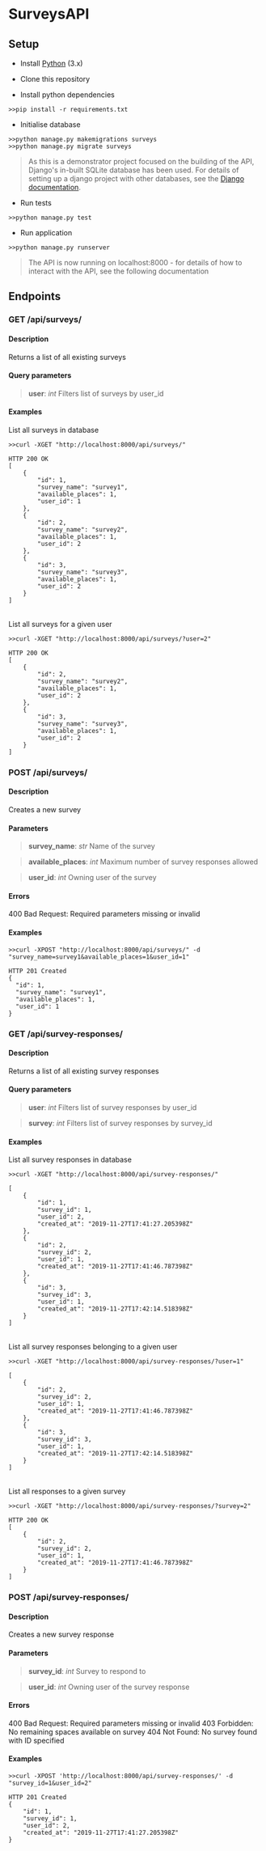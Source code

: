 # SurveysAPI

## Setup
- Install [Python](https://www.python.org/downloads/) (3.x)

- Clone this repository

- Install python dependencies
```
>>pip install -r requirements.txt
```

- Initialise database
```
>>python manage.py makemigrations surveys
>>python manage.py migrate surveys
```
>As this is a demonstrator project focused on the building of the API, Django's in-built SQLite database has been used.
For details of setting up a django project with other databases, see the [Django documentation](https://docs.djangoproject.com/en/2.2/topics/install/#database-installation).

- Run tests
```
>>python manage.py test
```

- Run application
```
>>python manage.py runserver
```
>The API is now running on localhost:8000 - for details of how to interact with the API, see the following documentation

## Endpoints
### GET /api/surveys/
#### Description
Returns a list of all existing surveys
#### Query parameters
> **user**: *int* Filters list of surveys by user_id
#### Examples
List all surveys in database
```
>>curl -XGET "http://localhost:8000/api/surveys/"

HTTP 200 OK
[
    {
        "id": 1,
        "survey_name": "survey1",
        "available_places": 1,
        "user_id": 1
    },
    {
        "id": 2,
        "survey_name": "survey2",
        "available_places": 1,
        "user_id": 2
    },
    {
        "id": 3,
        "survey_name": "survey3",
        "available_places": 1,
        "user_id": 2
    }
]
```
<br>List all surveys for a given user
```
>>curl -XGET "http://localhost:8000/api/surveys/?user=2"

HTTP 200 OK
[
    {
        "id": 2,
        "survey_name": "survey2",
        "available_places": 1,
        "user_id": 2
    },
    {
        "id": 3,
        "survey_name": "survey3",
        "available_places": 1,
        "user_id": 2
    }
]
```

### POST /api/surveys/
#### Description
Creates a new survey
#### Parameters
>**survey_name**: *str* Name of the survey

>**available_places**: *int* Maximum number of survey responses allowed

>**user_id**: *int* Owning user of the survey
#### Errors
400 Bad Request: Required parameters missing or invalid
#### Examples
```
>>curl -XPOST "http://localhost:8000/api/surveys/" -d "survey_name=survey1&available_places=1&user_id=1"

HTTP 201 Created
{
  "id": 1,
  "survey_name": "survey1",
  "available_places": 1,
  "user_id": 1
}
```
### GET /api/survey-responses/
#### Description
Returns a list of all existing survey responses
#### Query parameters
> **user**: *int* Filters list of survey responses by user_id

> **survey**: *int* Filters list of survey responses by survey_id
#### Examples
List all survey responses in database
```
>>curl -XGET "http://localhost:8000/api/survey-responses/"

[
    {
        "id": 1,
        "survey_id": 1,
        "user_id": 2,
        "created_at": "2019-11-27T17:41:27.205398Z"
    },
    {
        "id": 2,
        "survey_id": 2,
        "user_id": 1,
        "created_at": "2019-11-27T17:41:46.787398Z"
    },
    {
        "id": 3,
        "survey_id": 3,
        "user_id": 1,
        "created_at": "2019-11-27T17:42:14.518398Z"
    }
]
```
<br>List all survey responses belonging to a given user
```
>>curl -XGET "http://localhost:8000/api/survey-responses/?user=1"

[
    {
        "id": 2,
        "survey_id": 2,
        "user_id": 1,
        "created_at": "2019-11-27T17:41:46.787398Z"
    },
    {
        "id": 3,
        "survey_id": 3,
        "user_id": 1,
        "created_at": "2019-11-27T17:42:14.518398Z"
    }
]
```
<br>List all responses to a given survey
```
>>curl -XGET "http://localhost:8000/api/survey-responses/?survey=2"

HTTP 200 OK
[
    {
        "id": 2,
        "survey_id": 2,
        "user_id": 1,
        "created_at": "2019-11-27T17:41:46.787398Z"
    }
]
```

### POST /api/survey-responses/
#### Description
Creates a new survey response
#### Parameters
>**survey_id**: *int* Survey to respond to

>**user_id**: *int* Owning user of the survey response
#### Errors
400 Bad Request: Required parameters missing or invalid
403 Forbidden: No remaining spaces available on survey
404 Not Found: No survey found with ID specified
#### Examples
```
>>curl -XPOST 'http://localhost:8000/api/survey-responses/' -d "survey_id=1&user_id=2"

HTTP 201 Created
{
    "id": 1,
    "survey_id": 1,
    "user_id": 2,
    "created_at": "2019-11-27T17:41:27.205398Z"
}
```
